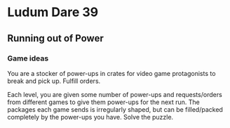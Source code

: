 # Ludum Dare 39

## Running out of Power

### Game ideas

You are a stocker of power-ups in crates for video game protagonists to break and pick up.
Fulfill orders.

Each level, you are given some number of power-ups and requests/orders from different games to give them power-ups for the next run.
The packages each game sends is irregularly shaped, but can be filled/packed completely by the power-ups you have.
Solve the puzzle.